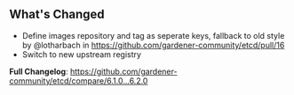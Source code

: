 ## What's Changed
* Define images repository and tag as seperate keys, fallback to old style by @lotharbach in https://github.com/gardener-community/etcd/pull/16
* Switch to new upstream registry



**Full Changelog**: https://github.com/gardener-community/etcd/compare/6.1.0...6.2.0